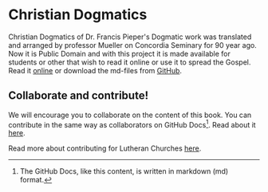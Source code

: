 # Christian Dogmatics
Christian Dogmatics of Dr. Francis Pieper's Dogmatic work was translated and arranged by professor Mueller on Concordia Seminary for 90 year ago. Now it is Public Domain and with this project it is made  available for students or other that wish to read it online or use it to spread the Gospel. Read it [online](https://christian-dogmatics.vercel.app) or download the md-files from [GitHub](https://github.com/lutherans/christian-dogmatics/content).

## Collaborate and contribute!
We will encourage you to collaborate on the content of this book. You can contribute in the same way as collaborators on GitHub Docs[^1]. Read about it [here](https://docs.github.com/en/contributing/collaborating-on-github-docs/about-contributing-to-github-docs).

Read more about contributing for Lutheran Churches [here](https://github.com/).

[^1]: The GitHub Docs, like this content, is written in markdown (md) format.
